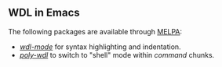 ## WDL in Emacs

The following packages are available through [MELPA](https://www.emacswiki.org/emacs/MELPA):

- [*wdl-mode*](https://github.com/zhanxw/wdl-mode) for syntax highlighting and indentation.
- [*poly-wdl*](https://github.com/jmonlong/poly-wdl) to switch to "shell" mode within *command* chunks.
